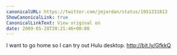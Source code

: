 ```yaml
---
canonicalURL: https://twitter.com/jmjordan/status/1951331813
ShowCanonicalLink: true
CanonicalLinkText: View original on
date: 2009-05-28T20:21:46+00:00
---
```

I want to go home so I can try out Hulu desktop. http://bit.ly/GfkkQ